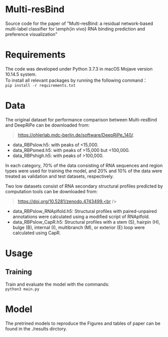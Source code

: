 # Multi-resBind
Source code for the paper of "Multi-resBind: a residual network-based multi-label classifier for \emph{in vivo} RNA binding prediction and preference visualization"
# Requirements
The code was developed under Python 3.7.3 in macOS Mojave version 10.14.5 system.  
To install all relevant packages by running the following command：  
`pip install -r requirements.txt`
# Data
The original dataset for performance comparison between Multi-resBind and DeepRiPe can be downloaded from: <br />
>https://ohlerlab.mdc-berlin.de/software/DeepRiPe_140/. <br />
- data_RBPslow.h5: with peaks of <15,000. <br />
- data_RBPsmed.h5: with peaks of >15,000 but <100,000.  <br />
- data_RBPshigh.h5: with peaks of >100,000. <br />

In each category, 70% of the data consisting of RNA sequences and region types were used for training the model, and 20% and 10% of the data were treated as validation and test datasets, respectively.  

Two low datasets consist of RNA secondary structural profiles predicted by computation tools can be downloaded from: <br />
>https://doi.org/10.5281/zenodo.4743499.<br />

- data_RBPslow_RNAplfold.h5: Structural profiles with paired-unpaired annotations were calculated using a modified script of RNAplfold.
- data_RBPslow_CapR.h5: Structural profiles with a stem (S), hairpin (H), bulge (B), internal (I), multibranch (M), or exterior (E) loop were calculated using CapR.

# Usage
## Training
Train and evaluate the model with the commands:  
`python3 main.py`
# Model
The pretrined models to reproduce the Figures and tables of paper can be found in the ./results dirctory.
